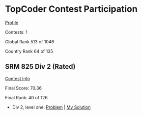 # TopCoder Contest Participation

[Profile](https://www.topcoder.com/members/apmeyer27)

Contests: 1

Global Rank 513 of 1046

Country Rank 64 of 135

## SRM 825 Div 2 (Rated)
[Contest Info](https://competitiveprogramming.info/topcoder/srm/round/19070/div/2)

Final Score: 70.36

Final Rank: 40 of 126

- Div 2, level one: [Problem](https://community.topcoder.com/stat?c=problem_statement&pm=17427&rd=19070) | [My Solution](SRM%20825/FindBob.cpp)

